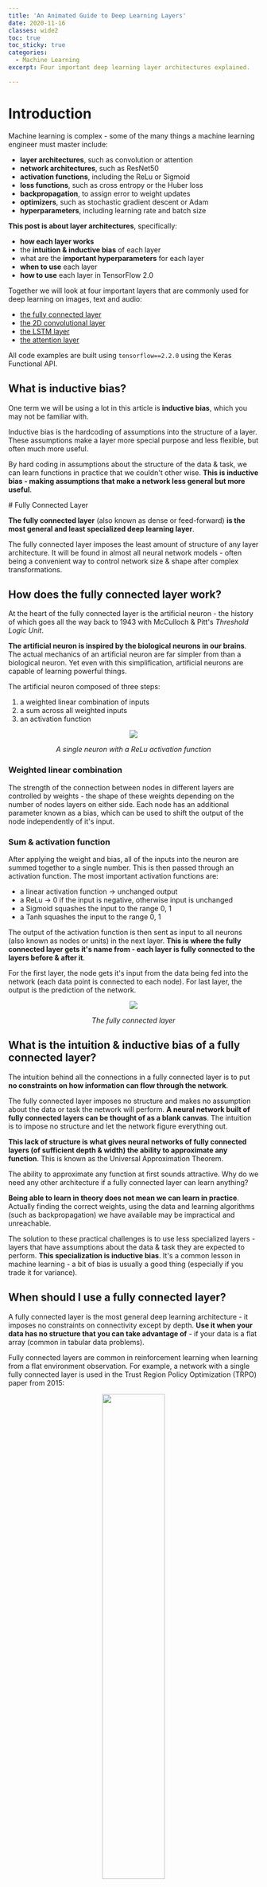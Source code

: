 ```yaml
---
title: 'An Animated Guide to Deep Learning Layers'
date: 2020-11-16
classes: wide2
toc: true
toc_sticky: true
categories:
  - Machine Learning
excerpt: Four important deep learning layer architectures explained.

---
```


# Introduction

Machine learning is complex - some of the many things a machine learning engineer must master include:

- **layer architectures**, such as convolution or attention
- **network architectures**, such as ResNet50
- **activation functions**, including the ReLu or Sigmoid
- **loss functions**, such as cross entropy or the Huber loss
- **backpropagation**, to assign error to weight updates
- **optimizers**, such as stochastic gradient descent or Adam
- **hyperparameters**, including learning rate and batch size

**This post is about layer architectures**, specifically:

- **how each layer works**
- the **intuition & inductive bias** of each layer
- what are the **important hyperparameters** for each layer
- **when to use** each layer
- **how to use** each layer in TensorFlow 2.0

Together we will look at four important layers that are commonly used for deep learning on images, text and audio:

- [the fully connected layer](#fully-connected-layer)
- [the 2D convolutional layer](#2D-convolution-layer)
- [the LSTM layer](#lstm-layer)
- [the attention layer](#attention-layer)

All code examples are built using `tensorflow==2.2.0` using the Keras Functional API.


## What is inductive bias?

One term we will be using a lot in this article is **inductive bias**, which you may not be familiar with.

Inductive bias is the hardcoding of assumptions into the structure of a layer.  These assumptions make a layer more special purpose and less flexible, but often much more useful.

By hard coding in assumptions about the structure of the data & task, we can learn functions in practice that we couldn't other wise.  **This is inductive bias - making assumptions that make a network less general but more useful**.

<p></p>
# Fully Connected Layer

**The fully connected layer** (also known as dense or feed-forward) **is the most general and least specialized deep learning layer**.

The fully connected layer imposes the least amount of structure of any layer architecture.  It will be found in almost all neural network models - often being a convenient way to control network size & shape after complex transformations.


## How does the fully connected layer work?

At the heart of the fully connected layer is the artificial neuron - the history of which goes all the way back to 1943 with McCulloch & Pitt's *Threshold Logic Unit*.  

**The artificial neuron is inspired by the biological neurons in our brains**.  The actual mechanics of an artificial neuron are far simpler from than a biological neuron.  Yet even with this simplification, artificial neurons are capable of learning powerful things.

The artificial neuron composed of three steps:

1. a weighted linear combination of inputs
2. a sum across all weighted inputs
3. an activation function

<center><img align="center" src="/assets/four-dl-arch/neuron.gif"></center>

<p align="center"><i>A single neuron with a ReLu activation function</i></p>

### Weighted linear combination

The strength of the connection between nodes in different layers are controlled by weights - the shape of these weights depending on the number of nodes layers on either side.  Each node has an additional parameter known as a bias, which can be used to shift the output of the node independently of it's input.

### Sum & activation function

After applying the weight and bias, all of the inputs into the neuron are summed together to a single number.  This is then passed through an activation function. The most important activation functions are:

- a linear activation function -> unchanged output
- a ReLu -> 0 if the input is negative, otherwise input is unchanged
- a Sigmoid squashes the input to the range 0, 1
- a Tanh squashes the input to the range 0, 1

The output of the activation function is then sent as input to all neurons (also known as nodes or units) in the next layer.  **This is where the fully connected layer gets it's name from - each layer is fully connected to the layers before & after it**.

For the first layer, the node gets it's input from the data being fed into the network (each data point is connected to each node).  For last layer, the output is the prediction of the network.

<center><img align="center" src="/assets/four-dl-arch/dense.gif"></center>

<p align="center"><i>The fully connected layer</i></p>


## What is the intuition & inductive bias of a fully connected layer?

The intuition behind all the connections in a fully connected layer is to put **no constraints on how information can flow through the network**.

The fully connected layer imposes no structure and makes no assumption about the data or task the network will perform.  **A neural network built of fully connected layers can be thought of as a blank canvas**.  The intuition is to impose no structure and let the network figure everything out.

**This lack of structure is what gives neural networks of fully connected layers (of sufficient depth & width) the ability to approximate any function**. This is known as the Universal Approximation Theorem.

The ability to approximate any function at first sounds attractive.  Why do we need any other architecture if a fully connected layer can learn anything?

**Being able to learn in theory does not mean we can learn in practice**.  Actually finding the correct weights, using the data and learning algorithms (such as backpropagation) we have available may be impractical and unreachable.

The solution to these practical challenges is to use less specialized layers - layers that have assumptions about the data & task they are expected to perform. **This specialization is inductive bias**.  It's a common lesson in machine learning - a bit of bias is usually a good thing (especially if you trade it for variance).


## When should I use a fully connected layer?

A fully connected layer is the most general deep learning architecture - it imposes no constraints on connectivity except by depth. **Use it when your data has no structure that you can take advantage of** - if your data is a flat array (common in tabular data problems).

Fully connected layers are common in reinforcement learning when learning from a flat environment observation. For example, a network with a single fully connected layer is used in the Trust Region Policy Optimization (TRPO) paper from 2015: 

<center><img align="center" width="50%" src="/assets/mistakes-data-sci/trpo.png"></center>

<p align="center"><i>A fully connected layer being used to power the reinforcement learning algorithm TRPO</i></p>

Most neural networks will have fully connected layers somewhere.  It's common to have them as the penultimate & final layer as fully connected on convolutional neural networks performing classification.  

The number of units in the fully connected output layer will be equal to the number of classes, with a softmax activation function used to create a distribution over classes.

## What hyperparameters are important for a fully connected layer?

The two hyperparameters you'll often set in a fully connected layer are:

- the number of units 
- the activation function

A fully connected layer is defined by a number of nodes (also known as units), each with an activation function.  While you could have a layer with different activation functions on different nodes, most of the time each node in a layer has the same activation function.

For hidden layers, the most common choice of activation function is the rectified-linear unit (the ReLu). For the output layer, the correct activation function depends on what the network is predicting:

- regression, target can be positive or negative -> linear (no activation)
- regression, target can be positive only -> ReLu
- classification -> Softmax
- control action, bound between -1 & 1 -> Tanh


## Using fully connected layers with the Keras Functional API

Below is an example of how to use a fully connected layer with the Keras functional API.  We are actually using input data that is shaped like an image, to show the flexibility of the fully connected layer.  This requires us to use a `Flatten` layer later in the network.

```python
import numpy as np
import tensorflow as tf
from tensorflow.keras import Input, Model
from tensorflow.keras.layers import Dense, Flatten

#  the least random of all random seeds
np.random.seed(42)
tf.random.set_seed(42)

#  dataset of 4 samples, 32x32 with 3 channels
x = np.random.rand(4, 32, 32, 3)

inp = Input(shape=x.shape[1:])
hidden = Dense(8, activation='relu')(inp)
flat = Flatten()(hidden)
out = Dense(2)(flat)
mdl = Model(inputs=inp, outputs=out)

mdl(x)
"""
<tf.Tensor: shape=(4, 2), dtype=float32, numpy=
array([[ 0.23494382, -0.40392348],
       [ 0.10658629, -0.31808627],
       [ 0.42371386, -0.46299127],
       [ 0.34416917, -0.11493915]], dtype=float32)>
"""
```

# 2D Convolutional Layer

**If you had to pick one architecture as the most important in deep learning, it's hard to look past convolution**.

AlexNet (that won the 2012 ImageNet competition) is seen by many as the start of modern deep learning.  Another landmark use of convolution was Le-Net-5 in 1998, a 7 layer convolutional neural network used by Yann LeCun to classify handwritten digits. 

The convolutional neural network is the workhorse of deep learning - it can be used with text, audio, video and images.  Convolutional neural networks can be used to classify the contents of the image, recognize faces and create captions for images.


## What is the intuition and inductive bias of convolution?

The 2D convolutional layer is inspired by our own visual cortex.  Work by Hubel & Wiesel in the 1950's showed that individual neurons in the visual cortexes of mammals are activated by small regions of vision.  

<center><img align="center" width="50%" src="/assets/four-dl-arch/hubel.jpg"></center>

<p align="center"><i>Applying different filters to a small image</i></p>

The history of using convolution in artificial neural networks goes back decades to the neocognitron, an architecture introduced by Kunihiko Fukushima in 1980, inspired by the work of Hubel & Wiesel.

Convolution itself is a mathematical operation, commonly used in signal processing.  A good mental model for convolution is the process of **sliding a filter over a signal, at each point checking to see how well the filter matches the signal**.  

This checking process is pattern recognition, and is the intuition behind convolution - looking for small, spatial patterns anywhere in a larger space.  **The convolution layer has inductive bias for recognizing spatial patterns**. 


## How does a 2D convoultion layer work?

For 2D convolution, we have the following components:

- a 3D image, with shape (height, width, color channels)
- a 2D filter, with shape (height, width)

Above we defined the intuition of convolution being looking for patterns in a larger space.  **In a 2D convolutional layer, the patterns we are looking for are filters, and the larger space is an image**.

A convolutional layer is defined by it's filters.  These filters are learnt - they are equilivant to the weights of a fully connected layer. Filters in the first layers of a convolutional neural network detect simple features such as lines or edges.  Deeper in the network, filters can detect more complex features that help the network perform it's task.

To further understand how these filters work, let's work with a small image and two filters.  The basic operation in a convolutional neural network is to use these filters to detect patterns in the image, by performing element-wise multiplication and summing the result:

<center><img align="center" width="75%" src="/assets/four-dl-arch/filters.gif"></center>

<p align="center"><i>Applying different filters to a small image</i></p>

**Reusing the same filters over the entire image allows features to be detected in any part of the image - a property known as translation invariance**.  This property is ideal for classification - you want to detect a cat no matter where it occurs in the image.

For larger images (which are often `32x32` or larger), this same basic operation is performed, with the filter being passed over the entire image.  The output of this operation acts as feature detection, for the filters that the network has learnt, producing a 2D feature map.

<center><img align="center" src="/assets/four-dl-arch/conv.gif"></center>

<p align="center">A filter producing a filter map by convolving over an image</p>

The feature maps produced by each filter are concatenated, resulting in a 3D volume (the length of the third dimension being the number of filters). The next layer then performs convolution over this new volume, using a new set of learned filters.

<center><img align="center" width="75%" src="/assets/four-dl-arch/map.gif"></center>

<p align="center"><i>The feature maps of multiple filters are concatenated to produce a volume, which is passed to the next layer.</i></p>


## 2D convolutional neural network built using the Keras Functional API

Below is an example of how to use a 2D convolution layer with the Keras functional API.  Take care to note:

- the `Flatten` layer before the dense layer, to flatten our volume produced by the 2D convolutional layer
- the `Dense` layer size of `8` - this controls how many classes our network can predict

```python
import numpy as np
import tensorflow as tf
from tensorflow.keras import Input, Model
from tensorflow.keras.layers import Dense, Flatten, Conv2D

np.random.seed(42)
tf.random.set_seed(42)

#  dataset of 4 images, 32x32 with 3 color channels
x = np.random.rand(4, 32, 32, 3)

inp = Input(shape=x.shape[1:])
conv = Conv2D(filters=8, kernel_size=(3, 3), activation='relu')(inp)
flat = Flatten()(conv)
feature_map = Dense(8, activation='relu')(flat)
out = Dense(2, activation='softmax')(flat)
mdl = Model(inputs=inp, outputs=out)

mdl(x)
"""
<tf.Tensor: shape=(4, 2), dtype=float32, numpy=
array([[-0.39803684, -0.08939186],
       [-0.48165476, -0.28876644],
       [-0.32680377, -0.24380796],
       [-0.45394567, -0.28233868]], dtype=float32)>
"""
```


## What hyperparameters are important for a convolutional layer?

The important hyperparameters in a convolutional layer are:

- the number of filters
- filter size
- activation function
- strides
- padding
- dilation rate

The number of filters determines how many patterns each layer can learn.  It's common to have the number of filters increasing with the depth of the network. Filter size is commonly set to `(3, 3)`, with a ReLu as the activation function.

Strides can be used to skip steps in the convolution, resulting in smaller feature maps.  Padding can be used to allow pixels on the edge of the image to act as if they are in the middle of an image.  Dilation allow the filters to operate over a larger area of the image, while still producing feature maps of the same size.


## When should I use a convolutional layer?

Convolution works when your data has a spatial structure - for example, images have spatial structure in height & width.  You can also get this structure from a 1D signal using techniques such as Fourier Transforms, and then perform convolution in the frequency domain.

If you are working with images, convolution is king.  While there is work applying attention based models to computer vision, because of it's similarity with our own visual cortex, it is likely that convolution will be relevant for many years to come.

An example of using convolution occurs in DeepMind's 2015 DQN work.  The agent learns to take decisions using pixels - making convolution a strong choice:

![]({{ '/assets/ml_energy/conv.png' }})

<p align="center">Deep convolutional neural network used in the 2015 DeepMind DQN Atari work - the input to the network is an image</p>

So what other kinds of structure can data have, other than spatial?  Many types of data have a sequential structure - motivating our next two layer architectures.


# LSTM Layer

The third of our layers is the LSTM (Long Short-Term Memory) layer. **The LSTM is a recurrent layer - it processes input and generates output as a sequence**.  Recurrence allows a network to experience the temporal structure of data, such as words in a sentence.  

A normal neural network receives a single input tensor $x$ and generates a single output tensor $y$.  A recurrent architecture differs from a non-recurrent neural network in two ways:

1. data (both input & output) is processed as a sequence of timesteps
2. the network has the ability to remember information and pass it to the next timestep 

The memory of a recurrent architecture is known as the **hidden state** $h$.  What the network chooses to pass forward in the hidden state is learnt by the network.

<center><img align="center" src="/assets/four-dl-arch/recurr.gif"></center>

<p align="center">A recurrent neural network</p>

Working with recurrent architectures requires being comfortable with the idea of a timestep dimension - knowing how to shape your data correctly is half the battle of working with recurrence.


### Entering the timestep dimension

Imagine we have input data $x$, that is a sequence of integers `[0, 0] -> [2, 20] -> [4, 40]`.  If we were using a fully connected layer, we could present this data to the network as a flat array:

```python
import numpy as np

x = np.zeros(10).astype(int)
x[0::2] = np.arange(0, 10, 2)
x[1::2] = np.arange(0, 100, 20)
x = x.reshape(1, -1)

print(x)
# array([[ 0,  0,  2, 20,  4, 40,  6, 60,  8, 80]])

print(x.shape)
# (1, 10)
```

Although the sequence is obvious to us, it's not obvious to a fully connected layer.  **All a fully connected layer would see is a list of numbers - the sequential structure would need to be learnt by the network**.

We can restructure our data $x$ to explicitly model this sequential structure, by adding a timestep dimension.  **The values in our data do not change - only the shape changes**:

```python
import numpy as np

x = np.vstack([np.arange(0, 10, 2), np.arange(0, 100, 20)]).T
x = x.reshape(1, 5, 2)
print(x)
"""
array([[[ 0,  0],
        [ 2, 20],
        [ 4, 40],
        [ 6, 60],
        [ 8, 80]]])
"""

print(x.shape)
# (1, 5, 2)
```

Our data $x$ is now structured with three dimensions - `(batch, timesteps, features)`.  A recurrent neural network will process the features one timestep at a time, experiencing the sequential structure of the data.

Now that we understand how to structure data to be used with a recurrent neural network, we can look at details of how the LSTM layer works.


## How does an LSTM layer work?

The LSTM was first introduced in 1997, and has formed the backbone of modern sequence based deep learning models, on tasks such as machine translation.

The LSTM is a specific type a recurrent neural network.  **The LSTM addresses a challenge that vanilla recurrent neural networks struggled with - the ability to think long term**.  In a recurrent neural network all information passed to the next time step has to fit in a single channel, the hidden state $h$. 

**The LSTM addresses the long term memory problem by using two hidden states**, known as the hidden state $h$ and the cell state $c$.  Having two channels allows the LSTM to remember on both a long and short term.

Internally the LSTM makes use of three gates to control the flow of information:
- a forget gate to determine what information to delete
- an input gate to determine what to remember
- an output gate to determine what to predict

One important architecture that uses LSTMs is seq2seq. The source sentence is fed through an encoder LSTM to generate a fixed length context vector.  A second decoder LSTM takes this contex vector and generates the target sentence.

<center><img align="center" src="/assets/four-dl-arch/seq2seq.gif"></center>

<p align="center"><i>The seq2seq model</i></p>

*For a deeper look at the internal of the LSTM, take a look at the excellent [Understanding LSTM Networks(https://colah.github.io/posts/2015-08-Understanding-LSTMs/) from colah's blog.


## What is the intuition and inductive bias of an LSTM?

A good intiutive model for the LSTM layer is to think about it like a database.  **The output, input and delete gates allow LSTM to work like a database** - matching the `GET`, `POST` & `DELETE` of a REST API, or the `read-update-delete` operations of a CRUD application.

The forget gate acts like a `DELETE`, allowing the LSTM to remove information that isn't useful.  The input gate acts like a `POST`, where the LSTM can choose information to remember.  The output gate acts like a `GET`, where the LSTM chooses what to send back to a user request for information.

A recurrent neural network has has two forms of inductive bias - one for processing data as a sequence, and the other for storing a memory.  The LSTM adds on top of this bias for creating one long term and one short term memory channel.


## Using an LSTM layer with the Keras Functional API

Below is an example of how to use an LSTM layer with the Keras functional API:

```python
import numpy as np
import tensorflow as tf
from tensorflow.keras import Input, Model
from tensorflow.keras.layers import Dense, LSTM, Flatten

np.random.seed(42)
tf.random.set_seed(42)

#  dataset of 4 samples, 3 timesteps, 32 features
x = np.random.rand(4, 3, 32)

inp = Input(shape=x.shape[1:])
lstm = LSTM(8)(inp)
out = Dense(2)(lstm)
mdl = Model(inputs=inp, outputs=out)
mdl(x)

"""
<tf.Tensor: shape=(4, 2), dtype=float32, numpy=
array([[-0.06428523,  0.3131591 ],
       [-0.04120642,  0.3528567 ],
       [-0.04273851,  0.37192333],
       [ 0.03797218,  0.33612275]], dtype=float32)>
"""
```

You'll notice we only get one output for each of our four samples - where are the other two timesteps?  To get these, we need to use `return_sequences=True`:

```python
tf.random.set_seed(42)
inp = Input(shape=x.shape[1:])
lstm = LSTM(8, return_sequences=True)(inp)
out = Dense(2)(lstm)
mdl = Model(inputs=inp, outputs=out)
mdl(x)

"""
<tf.Tensor: shape=(4, 3, 2), dtype=float32, numpy=
array([[[-0.08234972,  0.12292314],
        [-0.05217044,  0.19100665],
        [-0.06428523,  0.3131591 ]],

       [[ 0.0381453 ,  0.26402596],
        [ 0.04725918,  0.34620702],
        [-0.04120642,  0.3528567 ]],

       [[-0.21114576,  0.08922277],
        [-0.02972354,  0.24037611],
        [-0.04273851,  0.37192333]],

       [[-0.06888272, -0.01702049],
        [ 0.0117887 ,  0.10608622],
        [ 0.03797218,  0.33612275]]], dtype=float32)>
"""
```

It's also common to want to access the hidden states of the LSTM - this can be done using the argument `return_state=True`.

We now get back three tensors - the output of the network, the LSTM hidden state and the LSTM cell state.  The shape of the hidden states is equal to the number of units in the LSTM:

```python
tf.random.set_seed(42)
inp = Input(shape=x.shape[1:])
lstm, hstate, cstate = LSTM(8, return_sequences=False, return_state=True)(inp)
out = Dense(2)(lstm)
mdl = Model(inputs=inp, outputs=[out, hstate, cstate])
out, hstate, cstate = mdl(x)

print(hstate.shape)
# (4, 8)

print(cstate.shape)
# (4, 8)
```

If you wanted to access the hidden states at each timestep, then you can combine these two and use both `return_sequences=True` and `return_state=True`.


## What hyperparameters are important for an LSTM layer?

For an LSTM layer, the main hyperparameter is the number of units.  The number of units will determine the capacity of the layer and size of the hidden state .

While not a hyperparameter, it can be useful to include gradient clipping when working with LSTMs, to deal with exploding gradients that can occur from the backpropagation through time.  It is also common to use lower learning rates to help manage gradients.


## When should I use an LSTM layer?

When working with sequence data, an LSTM (or it's close cousin the GRU) is a common choice. **One major downside of the LSTM is that they are slow to train**.  This is because processing the sequence cannot be easily parallelized, as the error signal must be backpropagated through time.

One useful feature of the LSTM is the learnt hidden state.  This can be used by other models as a compressed representation of the future - such as in the 2017 World Models paper.


# Attention Layer

Attention is by far the youngest of our four layers - the only layer architecture to have been developed during the current deep learning movement.  **Since it's introduction in 2015, attention has revolutionized natural language processing**. 

First used in combination with the LSTM based seq2seq model, attention is also to power the Transformer - a neural network architecture that forms the backbone of Open AI's GPT series of language models.

Attention is important as it is effective as a sequence model without needing recurrence - avoiding the need to do backpropagation through time, making it faster to train.


## What is the intuition and inductive bias of attention layers?

Attention is a simple and powerful idea - when processing a sequence, we should choose what part of sequence to take information from.  The intuition is simple - **some parts of a sequence are more important that others**. 

Take the example of machine translation, to translate the German sentence `Ich bin eine Maschine` into the English `I am a machine`.

When predicting the last word in the translation `machine`, all of our attention should be placed on the last word of the source sentence `Maschine`.  There is no point looking at earlier words in the source sequence when translating this token.

If we take a more complex example of translating the German `Ich habe ein bisschen Deutsch gelernt` into the English `I have learnt a little German`.  When predicting the third token of our English sentence (`learnt`), attention should be placed on the last token of the German sentence (`gelernt`).

So what inductive bias does our attention layer give us?  **One inductive bias of attention is alignment based on similarity** - the attention layer chooses where to look based on how similar things are.

**Another inductive bias is to limit & prioritize information flow**.  As we will see below, the use of a softmax forces an attention layer to make tradeoffs about information flow - more weight in one place means less in another.

There is no such restriction in a fully connected layer, where increasing one weight does not affect another. A fully connected layer can allow information to flow between all nodes in subsequent layers, and could in theory learn a similar pattern that an attention layer does.  We know by now however that in theory does note mean it will occur in practice.


## How does an attention layer work?

The attention layer receives three inputs - a query, keys and values:

- **query** = what we are looking for
- **key** = what we compare the query with
- **value** = what we place attention over

The attention layer can be thought of as three mechanisms in sequence:

1. **alignment** (or similarity) of a query and keys
2. **softmax** to convert the alignment into a probability distribution
3. **selecting keys** based on the alignment

<center><img align="center" src="/assets/four-dl-arch/attention.gif"></center>

<p align="center"><i>The three steps in an attention layer - alignment, softmax & key selection</i></p>

Different attention layers (such as Additive Attention or Dot-Product Attention) use different mechanisms in the alignment step.  The softmax & key selection steps are common to all attention layers.


### Query, key and value

In the same way that understanding the time-step dimension is a key step in understanding recurrent neural networks, understanding what the query, key & value mean is foundational in attention.

A good analogy is with the Python dictionary.  Let's start with a simple example, where we:
- look up a **query** of `dog`
- to match with **keys** of `dog` or `cat` with values of `1` or `2` respectively
- and select the **value** of `2` based on this lookup of `dog`

```python
query = 'dog'
#  keys = 'cat', 'dog', values = 1, 2
database = {'cat': 1, 'dog': 2}
database[query]
#  2
```

In the above example, we find an exact match for our query `'dog'`.  In the neural network attention layer, we are not working with strings - we are working with vectors.  Our query, keys and values are all vectors:

```python
query = [0, 0.9]
#  keys = [0, 0], [0, 1] values = [0], [1]
database = {[0, 0]: [0], [0, 1]: [1]}
```

Now we don't have an exact match for our query - **instead of using an exact match, we instead can calculate a similarity** (i.e. an alignment) between our query and keys, and return the closest value:

```python
database.similarity(query)
#  [1]
```

Note that often the keys are set equal to the values.  This simply means that the quantity we are doing the similarity comparison with is also the quantity we will place attention over.


## Attention mechanisms

By now we know that an attention layer involves three steps:

1. alignment based on similarity
2. softmax to create attention weights
3. choosing values based on attention

The second & third steps are common to all attention layers - **the differences all occur in the first step - how the alignment on similarity is done**.

We will briefly look at two popular mechanisms - Additive Attention and Dot-Product Attention.  For a more detailed look at these mechanisms, have a look at [Attention? Attention!](https://lilianweng.github.io/lil-log/2018/06/24/attention-attention.html) by the excellent Lilian Wang.


### Additive Attention

This first use of attention (known as Bahdanau or Additive Attention) addressed one of the limitations of the seq2seq model - namely the use of a fixed length context vector.

As explained in the LSTM section, the basic process in a seq2seq model is to encode the source sentence into a fixed length context vector.  The issue is with all of the information from the encoder must pass through the fixed length context vector.  Infomation from the entire source sequence is squeezed through this context vector inbetween the encoder & decoder.

In Bahdanau et. al 2015, Additive Attention is used to learn an alignment between all the encoder hidden states and the decoder hidden states.  As the sequence is processed, the output of this alignment is used in the decoder to predict the next token.


## Dot-Product Attention

A second type of attention is Dot-Product Attention - the alignment mechanism used in the Transformer. Instead of using addition, the Dot-Product Attention layer uses matrix multiplication to measure similarity between the query and the keys.

The dot-product acts like a similarity between the keys & values - below is a small program that plots both the dot-product and the cosine similarity for random data:

```python
from collections import defaultdict

import matplotlib.pyplot as plt
import numpy as np
from scipy.spatial.distance import cosine

data = defaultdict(list)
for _ in range(100):
    a = np.random.normal(size=128)
    b = np.random.normal(size=128)
    data['cosine'].append(cosine(a, b))
    data['dot'].append(np.dot(a, b))

plt.figure(figsize=(10, 10))
_ = plt.scatter(data['cosine'], data['dot'])
plt.xlabel('cosine')
plt.ylabel('dot-product')
```

<center><img align="center" width="80%" src="/assets/four-dl-arch/cosine-dot-product.png"></center>

<p align="center"><i>The relationship between the cosine similarity and the dot-product of random vectors</i></p>


## Implementing a Single Attention Head with the Keras Functional API

Dot-Product Attention is important as it forms part of the Transformer.  As you can see in the figure below, the Transformer uses multiple heads of Scaled Dot-Product Attention.

<center><img align="center" width="40%" src="/assets/four-dl-arch/head.png"></center>

<p align="center"><i>The multi-head attention layer used in the Transformer</i></p>

The code below demonstrates the mechanics for a single head without scaling - see 
[Transformer model for language understanding](https://www.tensorflow.org/tutorials/text/transformer) for a full implementation of a multi-head attention layer.

```python
import numpy as np
import tensorflow as tf
from tensorflow.keras import Input, Model
from tensorflow.keras.layers import Dense

qry = np.random.rand(4, 16, 32).reshape(4, -1, 32).astype('float32')
key = np.random.rand(4, 32).reshape(4, 1, 32).astype('float32')
values = np.random.rand(4, 32).reshape(4, 1, 32).astype('float32')

q_in = Input(shape=(None, 32))
k_in = Input(shape=(1, 32))
v_in = Input(shape=(1, 32))

capacity = 4
q = Dense(4, activation='linear')(q_in)
k = Dense(4, activation='linear')(k_in)
v = Dense(4, activation='linear')(v_in)

score = tf.matmul(q, k, transpose_b=True)
attention = tf.nn.softmax(score, axis=-1)
output = tf.matmul(attention, v)

mdl = Model(inputs=[q_in, k_in, v_in], outputs=[score, attention, output])
sc, attn, out = mdl([qry, key, values])
print(f'query shape {qry.shape}')
print(f'score shape {sc.shape}')
print(f'attention shape {attn.shape}')
print(f'output shape {out.shape}')
"""
query shape (4, 16, 32)
score shape (4, 16, 1)
attention shape (4, 16, 1)
output shape (4, 16, 4)
"""
```

This architecture also works with a different length query:

```python
qry = np.random.rand(4, 8, 32).reshape(4, -1, 32).astype('float32')
sc, attn, out = mdl([qry, key, values])
print(f'query shape {qry.shape}')
print(f'score shape {sc.shape}')
print(f'attention shape {attn.shape}')
print(f'output shape {out.shape}')
"""
query shape (4, 8, 32)
score shape (4, 8, 1)
attention shape (4, 8, 1)
output shape (4, 8, 4)
"""
```


## What hyperparameters are important in an attention layer?

When using attention heads as shown above, hyperparameters to consider are:

- size of the linear layer used to transform the query, values & keys
- the type of attention mechanism (such as additive or dot-product)
- how to scale the alignment before the softmax (often done using the square-root of the length of the layer)


## When should I use an attention layer?

Attention layers should be considered for any sequence problem.  Unlike recurrent neural networks, they can be easily parallelized, making training fast.  Fast training means either cheaper training, or more training for the same amount of compute.

The Transformer is a sequence model without recurrence (it doesn't use an LSTM), allowing it to be efficiently trained (avoiding backpropagation through time).

One additional benefit of an attention layer is being able to use the alignment scores for interpretability.


# Summary

I hope you enjoyed this post and found it useful.  It's my first time using animations - it feels good to be moving up in the quality of what I'm offering here.

Below is a short table summarizing the article:

| Layer           | Intuition                      | Inductive bias          | When to use                                             |
|-----------------|--------------------------------|-------------------------|---------------------------------------------------------|
| Fully connected | Allow all possible connections | None                    | Data without structure (i.e. tabular)                   |
| 2D Convolution  | Recognizing spatial patterns   | Local, spatial patterns | Spatial structure (i.e. images)                         |
| LSTM            | Database                       | Sequences                         | Data with sequential structure (i.e. text, time series) |
| Attention       | Focus on similarity            | Similarity, limit information flow  | Data with sequential structure (i.e. text, time series) |

Thanks for reading!
